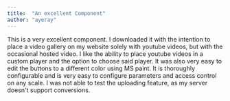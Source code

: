 ```yaml
---
title:  "An excellent Component"
author: "ayeray"
---
```

This is a very excellent component. I downloaded it with the intention to place a video gallery on my website solely with youtube videos, but with the occasional hosted video. I like the ability to place youtube videos in a custom player and the option to choose said player. It was also very easy to edit the buttons to a different color using MS paint. It is thoroughly configurable and is very easy to configure parameters and access control on any scale. I was not able to test the uploading feature, as my server doesn't support conversions.
